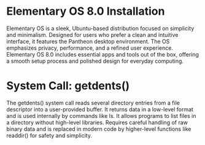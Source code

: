 # Elementary OS 8.0 Installation
Elementary OS is a sleek, Ubuntu-based distribution focused on simplicity and minimalism. Designed for users who prefer a clean and intuitive interface, it features the Pantheon desktop environment. The OS emphasizes privacy, performance, and a refined user experience. Elementary OS 8.0 includes essential apps and tools out of the box, offering a smooth setup process and polished design for everyday computing.
# System Call: getdents()
The getdents() system call reads several directory entries from a file descriptor into a user-provided buffer. It returns data in a low-level format and is used internally by commands like ls. It allows programs to list files in a directory without high-level libraries. Requires careful handling of raw binary data and is replaced in modern code by higher-level functions like readdir() for safety and simplicity.
